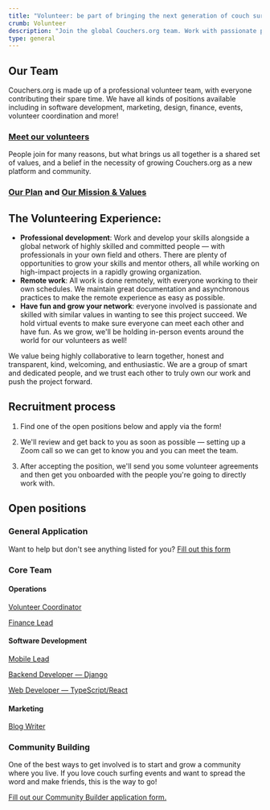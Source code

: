 ```yaml
---
title: "Volunteer: be part of bringing the next generation of couch surfing to life"
crumb: Volunteer
description: "Join the global Couchers.org team. Work with passionate professionals and make a huge impact on improving the couch surfing community."
type: general
---
```


## Our Team

Couchers.org is made up of a professional volunteer team, with everyone contributing their spare time. We have all kinds of positions available including in software development, marketing, design, finance, events, volunteer coordination and more!

### [Meet our volunteers](https://couchers.org/team)

People join for many reasons, but what brings us all together is a shared set of values, and a belief in the necessity of growing Couchers.org as a new platform and community.

### [Our Plan](https://couchers.org/plan) and [Our Mission & Values](https://couchers.org/mission)

## The Volunteering Experience:

- **Professional development**: Work and develop your skills alongside a global network of highly skilled and committed people — with professionals in your own field and others. There are plenty of opportunities to grow your skills and mentor others, all while working on high-impact projects in a rapidly growing organization.
- **Remote work**: All work is done remotely, with everyone working to their own schedules. We maintain great documentation and asynchronous practices to make the remote experience as easy as possible.
- **Have fun and grow your network**: everyone involved is passionate and skilled with similar values in wanting to see this project succeed. We hold virtual events to make sure everyone can meet each other and have fun. As we grow, we'll be holding in-person events around the world for our volunteers as well!

We value being highly collaborative to learn together, honest and transparent, kind, welcoming, and enthusiastic. We are a group of smart and dedicated people, and we trust each other to truly own our work and push the project forward.

## Recruitment process

1. Find one of the open positions below and apply via the form!

2. We'll review and get back to you as soon as possible — setting up a Zoom call so we can get to know you and you can meet the team.

3. After accepting the position, we'll send you some volunteer agreements and then get you onboarded with the people you're going to directly work with.

## Open positions

### General Application

Want to help but don't see anything listed for you? [Fill out this form](...)

### Core Team

#### Operations

[Volunteer Coordinator]()

[Finance Lead]()

#### Software Development

[Mobile Lead]()

[Backend Developer — Django]()

[Web Developer — TypeScript/React]()

#### Marketing

[Blog Writer]()

### Community Building

One of the best ways to get involved is to start and grow a community where you live. If you love couch surfing events and want to spread the word and make friends, this is the way to go!

[Fill out our Community Builder application form.](https://couchers.org/community-builder-form)
